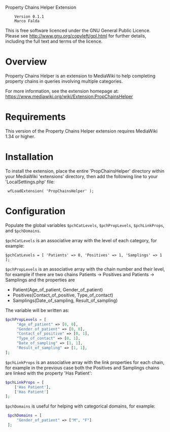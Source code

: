 Property Chains Helper Extension

        Version 0.1.1
        Marco Falda

This is free software licenced under the GNU General Public
Licence. Please see http://www.gnu.org/copyleft/gpl.html
for further details, including the full text and terms of
the licence.

# Overview

Property Chains Helper is an extension to MediaWiki
to help completing property chains in queries involving
multiple categories.

For more information, see the extension homepage at:
https://www.mediawiki.org/wiki/Extension:PropChainsHelper

# Requirements

This version of the Property Chains Helper extension requires
MediaWiki 1.34 or higher.

# Installation

To install the extension, place the entire 'PropChainsHelper'
directory within your MediaWiki 'extensions' directory, then
add the following line to your 'LocalSettings.php' file:

     wfLoadExtension( 'PropChainsHelper' );

# Configuration

Populate the global variables ``$pchCatLevels``, ``$pchPropLevels``, 
``$pchLinkProps``, and ``$pchDomains``.

``$pchCatLevels`` is an associative array with the level of each category, 
for example:

``
$pchCatLevels = [
     'Patients' => 0,
     'Positives' => 1,
     'Samplings' => 1
];
``

``$pchPropLevels`` is an associative array with the chain number and their
level, for example if there are two chains Patients -> Positives and
Patients -> Samplings and the properties are

- Patient(Age_of_patient, Gender_of_patient)
- Positives(Contact_of_positive, Type_of_contact)
- Samplings(Date_of_sampling, Result_of_sampling)

The variable will be written as:

```php
$pchPropLevels = [
     "Age_of_patient" => [0, 0],
     "Gender_of_patient" => [0, 0],
     "Contact_of_positive" => [0, 1],
     "Type_of_contact" => [0, 1],
     "Date_of_sampling" => [1, 1],
     "Result_of_sampling" => [1, 1],
];
```

``$pchLinkProps`` is an associative array with the link properties
for each chain, for example in the previous case both the Positives
and Samplings chains are linked with the property 'Has Patient':

```php
$pchLinkProps = [
    ['Has Patient'],
    ['Has Patient']
];
```

``$pchDomains`` is useful for helping with categorical domains, for example:

```php
 $pchDomains = [
     "Gender_of_patient" => ["M", "F"]
 ];
```